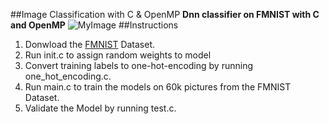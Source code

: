 ##Image Classification with C & OpenMP
**Dnn classifier on FMNIST with C and OpenMP**
![MyImage](dataset-cover.png)
##Instructions
1. Donwload the [FMNIST](https://www.kaggle.com/datasets/zalando-research/fashionmnist) Dataset. 
2. Run init.c to assign random weights to model
3. Convert training labels to one-hot-encoding by running one_hot_encoding.c.
4. Run main.c to train the models on 60k pictures from the FMNIST Dataset.
5. Validate the Model by running test.c.

